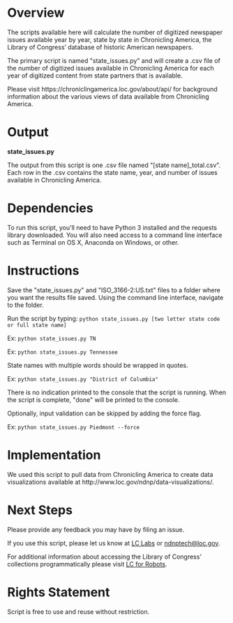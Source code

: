 <h1>Overview</h1>
<p>The scripts available here will calculate the number of digitized newspaper issues available year by year, state by state in Chronicling America, the Library of Congress’ database of historic American newspapers.</p>
<p>The primary script is named "state_issues.py" and will create a .csv file of the number of digitized issues available in Chronicling America for each year of digitized content from state partners that is available.</p>
<p>Please visit https://chroniclingamerica.loc.gov/about/api/  for background information about the various views of data available from Chronicling America.</p>

<h1>Output</h1>
<b>state_issues.py</b>
<p>The output from this script is one .csv file named "[state name]_total.csv". Each row in the .csv contains the state name, year, and number of issues available in Chronicling America.</p>

<h1>Dependencies</h1>
<p>To run this script, you'll need to have Python 3 installed and the requests library downloaded. You will also need access to a command line interface such as Terminal on OS X, Anaconda on Windows, or other.</p>

<h1>Instructions</h1>
<p>Save the "state_issues.py" and "ISO_3166-2:US.txt" files to a folder where you want the results file saved. Using the command line interface, navigate to the folder.</p>

<p>Run the script by typing: <code>python state_issues.py [two letter state code or full state name]</code></p>
<p>Ex: <code>python state_issues.py TN</code></p>
<p>Ex: <code>python state_issues.py Tennessee</code></p>
<p>State names with multiple words should be wrapped in quotes.</p>
<p>Ex: <code>python state_issues.py "District of Columbia"</code></p>
<p>There is no indication printed to the console that the script is running. When the script is complete, "done" will be printed to the console.</p>
<p>Optionally, input validation can be skipped by adding the force flag.</p>
<p>Ex: <code>python state_issues.py Piedmont --force</code></p>


<h1>Implementation</h1>
<p>We used this script to pull data from Chronicling America to create data visualizations available at http://www.loc.gov/ndnp/data-visualizations/.</p> 

<h1>Next Steps</h1>
<p>Please provide any feedback you may have by filing an issue.</p>

<p>If you use this script, please let us know at <a href="https://twitter.com/LC_Labs">LC Labs</a> or <a href="mailto:ndnptech@loc.gov">ndnptech@loc.gov</a>.</p>

<p>For additional information about accessing the Library of Congress’ collections programmatically please visit <a href="https://labs.loc.gov/lc-for-robots/">LC for Robots</a>.</p>

<h1>Rights Statement</h1>
<p>Script is free to use and reuse without restriction.</p>
